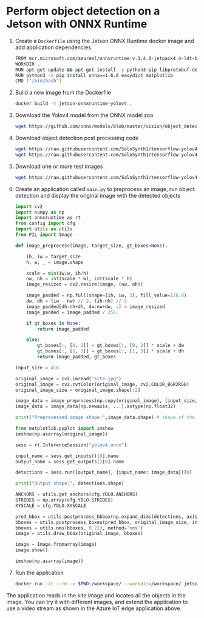 # Perform object detection on a Jetson with ONNX Runtime

1. Create a `Dockerfile` using the Jetson ONNX Runtime docker image and add application dependencies

    ```bash
    FROM mcr.microsoft.com/azureml/onnxruntime:v.1.4.0-jetpack4.4-l4t-base-r32.4.3
    WORKDIR .
    RUN apt-get update && apt-get install -y python3-pip libprotobuf-dev protobuf-compiler
    RUN python3 -m pip install onnx==1.6.0 easydict matplotlib
    CMD ["/bin/bash"]
    ```

2. Build a new image from the Dockerfile

    ```bash
    docker build -t jetson-onnxruntime-yolov4 .
    ```

3. Download the Yolov4 model from the ONNX model zoo

    ```bash
    wget https://github.com/onnx/models/blob/master/vision/object_detection_segmentation/yolov4/model/yolov4.onnx?raw=true -O yolov4.onnx
    ```

4. Download object detection post processing code

    ```bash
    wget https://raw.githubusercontent.com/SoloSynth1/tensorflow-yolov4/master/core/config.py
    wget https://raw.githubusercontent.com/SoloSynth1/tensorflow-yolov4/master/core/utils.py
    ```

5. Download one or more test images

    ```bash
    wget https://raw.githubusercontent.com/SoloSynth1/tensorflow-yolov4/master/data/kite.jpg
    ```

6. Create an application called `main.py` to preprocess an image, run object detection and display the original image with the detected objects

    ```python
    import cv2
    import numpy as np
    import onnxruntime as rt
    from config import cfg
    import utils as utils
    from PIL import Image

    def image_preprocess(image, target_size, gt_boxes=None):

        ih, iw = target_size
        h, w, _ = image.shape

        scale = min(iw/w, ih/h)
        nw, nh = int(scale * w), int(scale * h)
        image_resized = cv2.resize(image, (nw, nh))

        image_padded = np.full(shape=[ih, iw, 3], fill_value=128.0)
        dw, dh = (iw - nw) // 2, (ih-nh) // 2
        image_padded[dh:nh+dh, dw:nw+dw, :] = image_resized
        image_padded = image_padded / 255.

        if gt_boxes is None:
            return image_padded

        else:
            gt_boxes[:, [0, 2]] = gt_boxes[:, [0, 2]] * scale + dw
            gt_boxes[:, [1, 3]] = gt_boxes[:, [1, 3]] * scale + dh
            return image_padded, gt_boxes

    input_size = 416

    original_image = cv2.imread("kite.jpg")
    original_image = cv2.cvtColor(original_image, cv2.COLOR_BGR2RGB)
    original_image_size = original_image.shape[:2]

    image_data = image_preprocess(np.copy(original_image), [input_size, input_size])
    image_data = image_data[np.newaxis, ...].astype(np.float32)

    print("Preprocessed image shape:",image_data.shape) # shape of the preprocessed input        

    from matplotlib.pyplot import imshow
    imshow(np.asarray(original_image))

    sess = rt.InferenceSession("yolov4.onnx")

    input_name = sess.get_inputs()[0].name
    output_name = sess.get_outputs()[0].name

    detections = sess.run([output_name], {input_name: image_data})[0]

    print("Output shape:", detections.shape)

    ANCHORS = utils.get_anchors(cfg.YOLO.ANCHORS)
    STRIDES = np.array(cfg.YOLO.STRIDES)
    XYSCALE = cfg.YOLO.XYSCALE

    pred_bbox = utils.postprocess_bbbox(np.expand_dims(detections, axis=0), ANCHORS, STRIDES, XYSCALE)
    bboxes = utils.postprocess_boxes(pred_bbox, original_image_size, input_size, 0.25)
    bboxes = utils.nms(bboxes, 0.213, method='nms')
    image = utils.draw_bbox(original_image, bboxes)

    image = Image.fromarray(image)
    image.show()

    imshow(np.asarray(image))

7. Run the application

    ```bash
    docker run -it --rm -v $PWD:/workspace/ --workdir=/workspace/ jetson-onnxruntime-yolov4 python3 main.py
    ```

The application reads in the kite image and locates all the objects in the image. You can try it with different images, and extend the application to use a video stream as shown in the Azure IoT edge application above.
